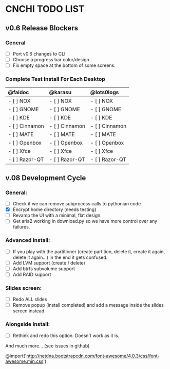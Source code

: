 # CNCHI TODO LIST

## v0.6 Release Blockers

### General
 - [ ] Port v0.6 changes to CLI
 - [ ] Choose a progress bar color/design.
 - [ ] Fix empty space at the bottom of some screens.

### Complete Test Install For Each Desktop

| @faidoc       | @karasu       | @lots0logs  |
| :------------ |:--------------| :-----------|
| - [ ] NOX   | - [ ] NOX   | - [ ] NOX |
| - [ ] GNOME   | - [ ] GNOME   | - [ ] GNOME |
| - [ ] KDE   | - [ ] KDE   | - [ ] KDE |
| - [ ] Cinnamon   | - [ ] Cinnamon   | - [ ] Cinnamon |
| - [ ] MATE   | - [ ] MATE   | - [ ] MATE |
| - [ ] Openbox   | - [ ] Openbox   | - [ ] Openbox |
| - [ ] Xfce   | - [ ] Xfce   | - [ ] Xfce |
| - [ ] Razor-QT   | - [ ] Razor-QT   | - [ ] Razor-QT |


## v.08 Development Cycle

### General:
 - [ ] Check if we can remove subprocess calls to pythonian code
 - [x] Encrypt home directory (needs testing)
 - [ ] Revamp the UI with a minimal, flat design.
 - [ ] Get aria2 working in download.py so we have more control over any failures.

### Advanced Install:
 - [ ] If you play with the partitioner (create partition, delete it, create it
   again, delete it again...) in the end it gets confused.
 - [ ] Add LVM support (create / delete)
 - [ ] Add btrfs subvolume support
 - [ ] Add RAID support

### Slides screen:
 - [ ] Redo ALL slides
 - [ ] Remove popup (install completed) and add a message inside the slides screen instead.

### Alongside Install:
 - [ ] Rethink and redo this option. Doesn't work as it is.

 
And much more... (see issues in github)

@import('http://netdna.bootstrapcdn.com/font-awesome/4.0.3/css/font-awesome.min.css')

<i class="fa fa-check"></i>

